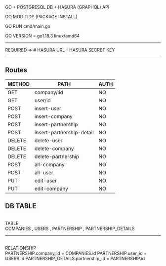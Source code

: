 GO + POSTGRESQL DB + HASURA (GRAPHQL) API

GO MOD TIDY (PACKAGE INSTALL)

GO RUN cmd/main.go

GO VERSION = go1.18.3 linux/amd64

<hr>
REQUIRED => # HASURA URL - HASURA SECRET KEY
<hr>

## Routes

| METHOD | PATH                      | AUTH |
| ------ | ------------------------- | ---- |
| GET    | company/:id               | NO   |
| GET    | user/id                   | NO   |
| POST   | insert-user               | NO   |
| POST   | insert-company            | NO   |
| POST   | insert-partnership        | NO   |
| POST   | insert-partnership-detail | NO   |
| DELETE | delete-user               | NO   |
| DELETE | delete-company            | NO   |
| DELETE | delete-partnership        | NO   |
| POST   | all-company               | NO   |
| POST   | all-user                  | NO   |
| PUT    | edit-user                 | NO   |
| PUT    | edit-company              | NO   |


## DB TABLE

<br>TABLE</br>
COMPANIES , USERS , PARTNERSHIP , PARTNERSHIP_DETAILS
<hr>

<br>RELATIONSHIP</br>
PARTNERSHIP.company_id = COMPANIES.id
PARTNERSHIP.user_id = USERS.id
PARTNERSHIP_DETAILS.partnership_id = PARTNERSHIP.id

